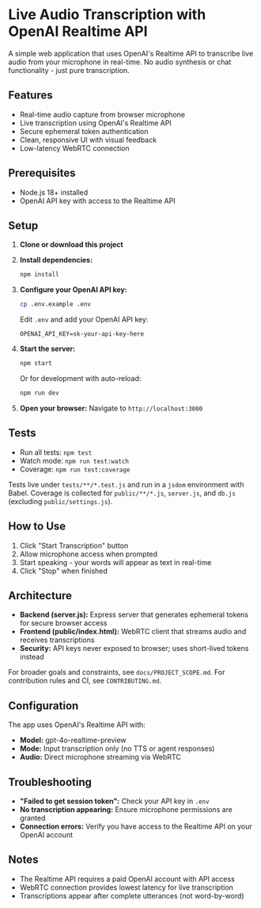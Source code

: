 # Live Audio Transcription with OpenAI Realtime API

A simple web application that uses OpenAI's Realtime API to transcribe live audio from your microphone in real-time. No audio synthesis or chat functionality - just pure transcription.

## Features

- Real-time audio capture from browser microphone
- Live transcription using OpenAI's Realtime API
- Secure ephemeral token authentication
- Clean, responsive UI with visual feedback
- Low-latency WebRTC connection

## Prerequisites

- Node.js 18+ installed
- OpenAI API key with access to the Realtime API

## Setup

1. **Clone or download this project**

2. **Install dependencies:**

   ```bash
   npm install
   ```

3. **Configure your OpenAI API key:**

   ```bash
   cp .env.example .env
   ```

   Edit `.env` and add your OpenAI API key:

   ```
   OPENAI_API_KEY=sk-your-api-key-here
   ```

4. **Start the server:**

   ```bash
   npm start
   ```

   Or for development with auto-reload:

   ```bash
   npm run dev
   ```

5. **Open your browser:**
   Navigate to `http://localhost:3000`

## Tests

- Run all tests: `npm test`
- Watch mode: `npm run test:watch`
- Coverage: `npm run test:coverage`

Tests live under `tests/**/*.test.js` and run in a `jsdom` environment with Babel. Coverage is collected for `public/**/*.js`, `server.js`, and `db.js` (excluding `public/settings.js`).

## How to Use

1. Click "Start Transcription" button
2. Allow microphone access when prompted
3. Start speaking - your words will appear as text in real-time
4. Click "Stop" when finished

## Architecture

- **Backend (server.js):** Express server that generates ephemeral tokens for secure browser access
- **Frontend (public/index.html):** WebRTC client that streams audio and receives transcriptions
- **Security:** API keys never exposed to browser; uses short-lived tokens instead

For broader goals and constraints, see `docs/PROJECT_SCOPE.md`. For contribution rules and CI, see `CONTRIBUTING.md`.

## Configuration

The app uses OpenAI's Realtime API with:

- **Model:** gpt-4o-realtime-preview
- **Mode:** Input transcription only (no TTS or agent responses)
- **Audio:** Direct microphone streaming via WebRTC

## Troubleshooting

- **"Failed to get session token":** Check your API key in `.env`
- **No transcription appearing:** Ensure microphone permissions are granted
- **Connection errors:** Verify you have access to the Realtime API on your OpenAI account

## Notes

- The Realtime API requires a paid OpenAI account with API access
- WebRTC connection provides lowest latency for live transcription
- Transcriptions appear after complete utterances (not word-by-word)
